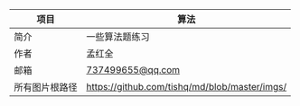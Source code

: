| 项目           | 算法                                          |
| -------------- | --------------------------------------------- |
| 简介           | 一些算法题练习                                |
| 作者           | 孟红全                                        |
| 邮箱           | 737499655@qq.com                              |
| 所有图片根路径 | https://github.com/tishq/md/blob/master/imgs/ |

